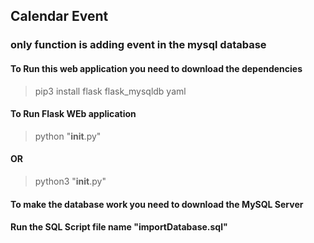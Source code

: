 
## Calendar Event
###  only function is adding event in the mysql database
#### To Run this web application you need to download the dependencies
> pip3 install flask flask_mysqldb yaml
#### To Run Flask WEb application
> python "__init__.py"
#### OR
> python3 "__init__.py"
#### To make the database work you need to download the MySQL Server
#### Run the SQL Script file name "importDatabase.sql" 